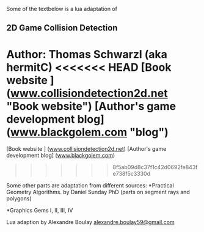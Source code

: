 Some of the textbelow is a lua adaptation of

  ##  2D Game Collision Detection

Author: Thomas Schwarzl (aka hermitC)
<<<<<<< HEAD
[Book website ] (www.collisiondetection2d.net "Book website")
[Author's game development blog] (www.blackgolem.com "blog")
=======
[Book website ] (www.collisiondetection2d.net)
[Author's game development blog] (www.blackgolem.com)
>>>>>>> 8f5ab09d8c37f1c42d0692fe843fe738f5c3330d

Some other parts are adaptation from different sources:
*Practical Geometry Algorithms. by Daniel Sunday PhD
(parts on segment rays and polygons)

*Graphics Gems I, II, III, IV


Lua adaption by Alexandre Boulay
alexandre.boulay59@gmail.com
